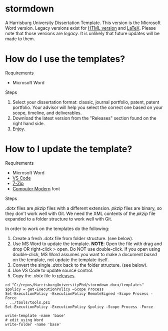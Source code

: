 # stormdown

A Harrisburg University Dissertation Template.
This version is the Microsoft Word version.
Legacy versions exist for [HTML version](https://github.com/HarrisburgUniversityPhd/stormdown-html) and [LaTeX](https://github.com/HarrisburgUniversityPhd/stormdown-latex).
Please note that those versions are _legacy_.
It is unlikely that future updates will be made to them.

# How do I use the templates?

Requirements

* Microsoft Word

Steps

1. Select your dissertation format: classic, journal portfolio, patent, patent portfolio.
   Your advisor will help you select the correct one based on your scope, timeline, and deliverables.
2. Download the latest version from the "Releases" section found on the right hand side.
3. Enjoy.

# How to I update the template?

Requirements

* Microsoft Word
* [VS Code](https://code.visualstudio.com/)
* [7-Zip](https://www.7-zip.org/)
* [Computer Modern](https://www.fontsquirrel.com/fonts/computer-modern) font 

Steps

_.dotx_ files are _pkzip_ files with a different extension.
_pkzip_ files are binary, so they don't work well with Git.
We need the XML contents of the _pkzip_ file expanded to a folder structure to work well with Git.

In order to work on the templates do the following:

1. Create a fresh _.dotx_ file from folder structure.
   (see below).
2. Use MS Word to update the template.
   **NOTE**: Open the file with drag and drop OR right-click > open.
   Do NOT use double-click.
   If you open using double-click, MS Word assumes you want to make a document _based_ on the template, not update the template itself.
3. Convert the single _.dotx_ back to the folder structure.
   (see below).
4. Use VS Code to update source control.
5. Copy the _.dotx_ file to [releases](https://github.com/HarrisburgUniversityPhd/stormdown-docx/releases).

```{powershell}
cd "C:/repos/HarrisburgUniversityPhd/stormdown-docx/templates"
$policy = get-ExecutionPolicy –Scope Process
Set-ExecutionPolicy -ExecutionPolicy RemoteSigned –Scope Process -Force
. ../tools/tools.ps1
Set-ExecutionPolicy -ExecutionPolicy $policy –Scope Process -Force

write-template -name 'base'
# edit using Word
write-folder -name 'base'
```
